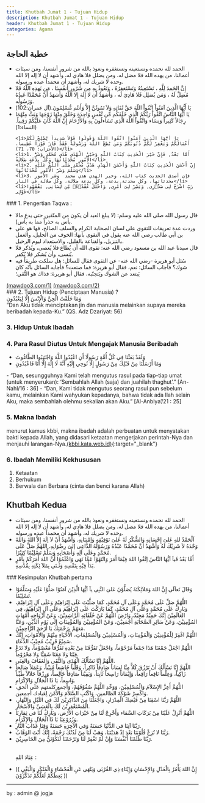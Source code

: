 ```yaml
---
title: Khutbah Jumat 1 - Tujuan Hidup 
description: Khutbah Jumat 1 - Tujuan Hidup
header: Khutbah Jumat 1 - Tujuan Hidup
categories: Agama
---
```


<div class="rr">
<h2>
خطبة الحاجة
</h2>
</div>
<div class="arx">
<ul>
	<li>الحمد لله نحمده ونستعينه ونستغفره ونعوذ بالله من شرور أنفسنا، ومن سيئات أعمالنا، من يهده الله فلا مضل له، ومن يضلل فلا هادي له، وأشهد أن لا إله إلا الله وحده لا شريك له، وأشهد أن محمداً عبده ورسوله. </li>
	<li>إِنَّ الحَمدَ لِلَّهِ ، نَسْتَعِينُهُ وَنَسْتَغفِرُهُ ، وَنَعُوذُ بِهِ مِن شُرُورِ أَنفُسِنَا ، مَن يَهدِهِ اللَّهُ فَلا مُضِلَّ لَهُ ، وَمَن يُضلِل فَلا هَادِيَ لَه ، وَأَشهَدُ أَن لا إِلَهَ إِلا اللَّهُ وَأَشهَدُ أَنَّ مُحَمَّدًا عَبدُهُ وَرَسُولُه.</li>
	<li>يَا أَيُّهَا الَّذِينَ آمَنُواْ اتَّقُواْ اللّهَ حَقَّ تُقَاتِهِ وَلاَ تَمُوتُنَّ إِلاَّ وَأَنتُم مُّسْلِمُونَ.(آل عمران:102)</li>
	<li>يَا أَيُّهَا النَّاسُ اتَّقُواْ رَبَّكُمُ الَّذِي خَلَقَكُم مِّن نَّفْسٍ وَاحِدَةٍ وَخَلَقَ مِنْهَا زَوْجَهَا وَبَثَّ مِنْهُمَا رِجَالاً كَثِيراً وَنِسَاء وَاتَّقُواْ اللّهَ الَّذِي تَسَاءلُونَ بِهِ وَالأَرْحَامَ إِنَّ اللّهَ كَانَ عَلَيْكُمْ رَقِيباً.(النساء:1)</li>
	
	<li>يَا أَيُّهَا الَّذِينَ آمَنُوا اتَّقُوا اللَّهَ وَقُولُوا قَوْلاً سَدِيداً يُصْلِحْ لَكُمْ أَعْمَالَكُمْ وَيَغْفِرْ لَكُمْ ذُنُوبَكُمْ وَمَن يُطِعْ اللَّهَ وَرَسُولَهُ فَقَدْ فَازَ فَوْزاً عَظِيماً.(الأحزاب: 70، 71)</li>
	<li>1. أَمَّا بَعْدُ, فَإِنَّ خَيْرَ الْحَدِيثِ كِتَابُ اللَّهِ وَخَيْرُ الْهُدَى هُدَى مُحَمَّدٍ وَشَرُّ الْأُمُورِ مُحْدَثَاتُهَا وَكُلُّ بِدْعَةٍ ضَلَالَةٌ</li>
	<li>2. إِنَّ أَحْسَنَ الْحَدِيثِ كِتَابُ اللَّهِ وَأَحْسَنَ الْهَدْيِ هَدْيُ مُحَمَّدٍ صَلَّى اللَّهُ عَلَيْهِ وَسَلَّمَ وَشَرَّ الْأُمُورِ مُحْدَثَاتُهَا</li>
	<li>3. فإن أصدق الحديث كتاب الله، وخير الهدي هدي محمد ‮ ‬وشر‮ ‬الأمور‮ ‬محدثاتها،‮ ‬وكل‮ ‬محدثة‮ ‬بدعة،‮ ‬وكل‮ ‬بدعة‮ ‬ضلالة،‮ ‬وكل‮ ‬ضلالة‮ ‬في‮ ‬النار</li>
	<li>رَبِّ اشْرَحْ لِى صَدًْۭرِى, وَيَسِّرْ لِىٓ أَمْرِى, وَاحْلُلْ عُقْدًَۭةًۭ مِّن لِّسَانِى, يَفْقَهُوا قَوْلِى</li>
</ul>




</div>
### 1. Pengertian Taqwa :
<div class="ar">
<ul>
<li>
قال رسول الله صلى الله عليه وسلم: (لا يبلغ العبد أن يكون من المتّقين حتى يدع مالا بأس به حذراً مما به بأس).</li>
<li onclick="sdiv('d1');">
وردت عدة تعريفات للتقوى على لسان الصحابة الكرام والسلف الصالح، فها هو علي بن أبي طالب رضي الله عنه يقول في التقوى بأنها: الخوف من الجليل، والعمل بالتنزيل، والقناعة بالقليل، والاستعداد ليوم الرحيل. </li>
<li>
قال سيدنا عبد الله بن مسعود رضي الله عنه: تقوى الله أن يُطاع فلا يُعصى، ويُذكر فلا يُنسى، وأن يُشكر فلا يُكفر.</li>
<li onclick="sdiv('d2');">سُئل أبو هريرة -رضي الله عنه- عن التقوى فقال للسائل: هل سلكت طريقاً فيه شوك؟ فأجاب السائل: نعم، فقال أبو هريرة: فما صنعت؟ فأجابه السائل بأنّه كان يَبتعد عن الشوك ويَتجنّبه، فقال أبو هريرة: فذاك هو التُّقى؛ </li>
</ul>
<a href="https://mawdoo3.com/%D8%AA%D8%B9%D8%B1%D9%8A%D9%81_%D8%A7%D9%84%D8%AA%D9%82%D9%88%D9%89" class="ll" target="_blank">(mawdoo3.com/1)</a>
<a href="https://mawdoo3.com/%D9%85%D8%A7_%D9%87%D9%88_%D8%AA%D8%B9%D8%B1%D9%8A%D9%81_%D8%A7%D9%84%D8%AA%D9%82%D9%88%D9%89#cite_note-DDqGvqypIz-2" class="ll" target="_blank">(mawdoo3.com/2)</a>
</div>
<div class="id" id="d1" style="display:none">
Takut pada Al-Jalil (Allah yang mempunyai Kebesaran dan Keagungan), dan beramal dengan apa yang diturunkan (Al-Quran), dan qanaah dengan yang sedikit (qanaah : sikap rela menerima dan selalu merasa cukup dari semua usaha yang sudah dilakukan serta menjauhkan diri dari rasa tidak puas), dan bersiap-siap untuk hari keberangkatan (hari kematian / hari menuju akhirat selamanya dan takkan kembali lagi ke dunia).
</div>
<div class="id" id="d2" style="display:none">
Pernahkah Anda berjalan di jalan yang  berduri? Si penanya menjawab: Ya, Abu Hurairah mengatakan: Apa yang kamu lakukan? Si penanya menjawab bahwa dia akan berhati-hati menjauh dari duri dan menghindarinya, Abu Hurayrah berkata: itulah takwa.
</div>
### 2. Tujuan Hidup (Penciptaan Manusia) ?
<div class="ar">
وَمَا خَلَقْتُ الْجِنَّ وَالْإِنْسَ إِلَّا لِيَعْبُدُونِ

</div>
“Dan Aku tidak menciptakan jin dan manusia melainkan supaya mereka beribadah kepada-Ku.” (QS. Adz Dzariyat: 56)


### 3. Hidup Untuk Ibadah

### 4. Para Rasul Diutus Untuk Mengajak Manusia Beribadah

<div class="ar">
<ul>
<li>وَلَقَدْ بَعَثْنَا فِي كُلِّ أُمَّةٍ رَسُولًا أَنِ اعْبُدُوا اللَّهَ وَاجْتَنِبُوا الطَّاغُوتَ</li>
<li>وَمَا أَرْسَلْنَا مِنْ قَبْلِكَ مِنْ رَسُولٍ إِلَّا نُوحِي إِلَيْهِ أَنَّهُ لَا إِلَٰهَ إِلَّا أَنَا فَاعْبُدُونِ</li>

</ul>
</div>
- “Dan, sesungguhnya Kami telah mengutus rasul pada tiap-tiap umat (untuk menyerukan): ‘Sembahlah Allah (saja) dan juahilah thaghut’.” [An-Nahl/16 : 36]
- “Dan, Kami tidak mengutus seorang rasul pun sebelum kamu, melainkan Kami wahyukan kepadanya, bahwa tidak ada Ilah selain Aku, maka sembahlah olehmu sekalian akan Aku.” [Al-Anbiya’/21 : 25]

### 5. Makna Ibadah
menurut kamus kbbi, makna ibadah adalah perbuatan untuk menyatakan bakti kepada Allah, yang didasari ketaatan mengerjakan perintah-Nya dan menjauhi larangan-Nya.[(kbbi.kata.web.id)](https://kbbi.kata.web.id/?s=ibadah){:target="_blank"}


### 6. Ibadah Memiliki Kekhususan
1. Ketaatan 
2. Berhukum 
3. Berwala dan Berbara (cinta dan benci karana Allah)


## Khutbah Kedua
<div class="ar"> 
<ul>
	<li>الحمد لله نحمده ونستعينه ونستغفره ونعوذ بالله من شرور أنفسنا، ومن سيئات أعمالنا، من يهده الله فلا مضل له، ومن يضلل فلا هادي له، وأشهد أن لا إله إلا الله وحده لا شريك له، وأشهد أن محمداً عبده ورسوله. </li>
<li>اَلْحَمْدُ للهِ عَلىَ إِحْسَانِهِ وَالشُّكْرُ لَهُ عَلىَ تَوْفِيْقِهِ وَاِمْتِنَانِهِ. وَأَشْهَدُ أَنْ لاَ اِلَهَ إِلاَّ اللهُ وَاللهُ وَحْدَهُ لاَ شَرِيْكَ لَهُ وَأَشْهَدُ أنَّ مُحَمَّدًا عَبْدُهُ وَرَسُوْلُهُ الدَّاعِى إلىَ رِضْوَانِهِ. اللهُمَّ صَلِّ عَلَى مُحَمَّدٍ وِعَلَى اَلِهِ وَأَصْحَابِهِ وَسَلِّمْ تَسْلِيْمًا كِثيْرًا.</li>
<li>أَمَّا بَعْدُ فَياَ اَيُّهَا النَّاسُ اِتَّقُوا اللهَ فِيْمَا أَمَرَ وَانْتَهُوْا عَمَّا نَهَى وَاعْلَمُوْا أَنَّ اللهَ أَمَرَكُمْ بِأَمْرٍ بَدَأَ فِيْهِ بِنَفْسِهِ وَثَـنَى بِمَلآ ئِكَتِهِ بِقُدْسِهِ.</li>
</ul>
</div>
### Kesimpulan Khutbah pertama 
<div class="ar"> 
<ul>

<li>وَقَالَ تَعاَلَى إِنَّ اللهَ وَمَلآئِكَتَهُ يُصَلُّوْنَ عَلىَ النَّبِى يآ اَيُّهَا الَّذِيْنَ آمَنُوْا صَلُّوْا عَلَيْهِ وَسَلِّمُوْا تَسْلِيْمًا.</li>
<li>اللَّهُمَّ صَلِّ عَلَى مُحَمَّدٍ وَعَلَى آلِ مُحَمَّدٍ، كَمَا صَلَّيْتَ عَلَى إِبْرَاهِيْمَ وَعَلَى آلِ إِبْرَاهِيْمَ، وَبَارِكْ عَلَى مُحَمَّدٍ وَعَلَى آلِ مُحَمَّدٍ، كَمَا بَارَكْتَ عَلَى إِبْرَاهِيْمَ وَعَلَى آلِ إِبْرَاهِيْمَ، فِي العَالَمِيْنَ إِنَّكَ حَمِيْدٌ مَجِيْدٌ، وَارْضَ اللَّهُمَّ عَنْ خُلَفَائِهِ الرَّاشِدِيْنَ، وَعَنْ أَزْوَاجِهِ أُمَّهَاتِ المُؤْمِنِيْنَ، وَعَنْ سَائِرِ الصَّحَابَةِ أَجْمَعِيْنَ، وَعَنْ المُؤْمِنِيْنَ وَالمُؤْمِنَاتِ إِلَى يَوْمِ الدِّيْنِ، وَعَنَّا مَعَهُمْ بِرَحْمَتِكَ يَا أَرْحَمَ الرَّاحِمِيْنَ.</li>

<li>اللَّهُمَّ اغْفِرْ لِلْمُؤْمِنِيْنَ وَالْمُؤْمِنَاتِ، وَالْمُسْلِمِيْنَ وَالْمُسْلِمَاتِ، الأَحْيَاءِ مِنْهُمْ وَالأَمْوَاتِ، إِنَّكَ سَمِيْعٌ قَرِيْبٌ مُجِيْبُ الدُّعَاءِ.</li>
<li>اللَّهُمَّ اجْعَلْ جَمْعَنَا هَذَا جَمْعاً مَرْحُوْماً، وَاجْعَلْ تَفَرُّقَنَا مِنْ بَعْدِهِ تَفَرُّقاً مَعْصُوْماً، وَلا تَدَعْ فِيْنَا وَلا مَعَنَا شَقِيًّا وَلا مَحْرُوْماً.</li>
<li>اللَّهُمَّ إِنَّا نَسْأَلُكَ الْهُدَى وَالتُّقَى وَالعَفَافَ وَالغِنَى.</li>
<li>اللَّهُمَّ إِنَّا نَسْأَلُكَ أَنْ تَرْزُقَ كُلاًّ مِنَّا لِسَاناً صَادِقاً ذَاكِراً، وَقَلْباً خَاشِعاً مُنِيْباً، وَعَمَلاً صَالِحاً زَاكِياً، وَعِلْماً نَافِعاً رَافِعاً، وَإِيْمَاناً رَاسِخاً ثَابِتاً، وَيَقِيْناً صَادِقاً خَالِصاً، وَرِزْقاً حَلاَلاً طَيِّباً وَاسِعاً، يَا ذَا الْجَلاَلِ وَالإِكْرَامِ.</li>
<li>اللَّهُمَّ أَعِزَّ الإِسْلاَمَ وَالْمُسْلِمِيْنَ، وَوَحِّدِ اللَّهُمَّ صُفُوْفَهُمْ، وَأَجمع كلمتهم عَلَى الحق، وَاكْسِرْ شَوْكَةَ الظالمين، وَاكْتُبِ السَّلاَمَ وَالأَمْنَ لِعَبادك أجمعين.</li>
<li>اللَّهُمَّ رَبَّنَا اسْقِنَا مِنْ فَيْضِكَ الْمِدْرَارِ، وَاجْعَلْنَا مِنَ الذَّاكِرِيْنَ لَكَ في اللَيْلِ وَالنَّهَارِ، الْمُسْتَغْفِرِيْنَ لَكَ بِالْعَشِيِّ وَالأَسْحَارِ.</li>
<li>اللَّهُمَّ أَنْزِلْ عَلَيْنَا مِنْ بَرَكَاتِ السَّمَاء وَأَخْرِجْ لَنَا مِنْ خَيْرَاتِ الأَرْضِ، وَبَارِكْ لَنَا في ثِمَارِنَا وَزُرُوْعِنَا يَا ذَا الْجَلاَلِ وَالإِكْرَامِ.</li>
<li>رَبَّنَا آتِنَا في الدُّنْيَا حَسَنَةً وَفي الآخِرَةِ حَسَنَةً وَقِنَا عَذَابَ النَّارِ.</li>
<li>رَبَّنَا لا تُزِغْ قُلُوْبَنَا بَعْدَ إِذْ هَدَيْتَنَا، وَهَبْ لَنَا مِنْ لَدُنْكَ رَحْمَةً، إِنَّكَ أَنْتَ الوَهَّابُ.</li>
<li>رَبَّنَا ظَلَمْنَا أَنْفُسَنَا وَإِنْ لَمْ تَغْفِرْ لَنَا وَتَرْحَمْنَا لَنَكُوْنَنَّ مِنَ الخَاسِرِيْنَ.</li>
<br />

 عِبَادَ اللهِ :
<br />
<li>(( إِنَّ اللهَ يَأْمُرُ بِالْعَدْلِ وَالإِحْسَانِ وَإِيْتَاءِ ذِي القُرْبَى وَيَنْهَى عَنِ الْفَحْشَاءِ وَالْمُنْكَرِ وَالْبَغْيِ يَعِظُكُمْ لَعَلَّكُمْ تَذَكَّرُوْنَ ))</li>

</ul>
</div>


----
by : admin @ jogja


<!--

- [](){:target="_blank"}
- [](){:target="_blank"}
- [](){:target="_blank"}
- [](){:target="_blank"}

<a href="" target="_blank" class="ll"> </a>
<a href="" target="_blank" class="ll"> </a>

<div class="ar">
<ul>
<li></li>
<li></li>
<li></li>
</ul>
</div>
-->



